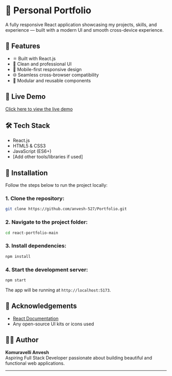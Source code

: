 # 💼 Personal Portfolio

A fully responsive React application showcasing my projects, skills, and experience — built with a modern UI and smooth cross-device experience.

## 🚀 Features

- ⚛️ Built with React.js
- 🎨 Clean and professional UI
- 📱 Mobile-first responsive design
- 🌐 Seamless cross-browser compatibility
- 🧩 Modular and reusable components

## 🔗 Live Demo

[Click here to view the live demo](https://anveshk.netlify.app/) <!-- Replace # with your live demo URL -->

## 🛠️ Tech Stack

- React.js
- HTML5 & CSS3
- JavaScript (ES6+)
- [Add other tools/libraries if used]

## 📁 Installation

Follow the steps below to run the project locally:

### 1. Clone the repository:

```bash
git clone https://github.com/anvesh-527/Portfolio.git
```

### 2. Navigate to the project folder:

```bash
cd react-portfolio-main
```

### 3. Install dependencies:

```bash
npm install
```

### 4. Start the development server:

```bash
npm start
```

The app will be running at `http://localhost:5173`.


## 🙌 Acknowledgements

- [React Documentation](https://reactjs.org/)
- Any open-source UI kits or icons used

## 👨‍💻 Author
**Komuravelli Anvesh**  
Aspiring Full Stack Developer passionate about building beautiful and functional web applications.

---
